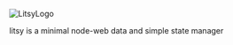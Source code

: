 ![LitsyLogo](https://sfo2.digitaloceanspaces.com/modev/litsy/litsylogo%400.5x.png)

litsy is a minimal node-web data and simple state manager
